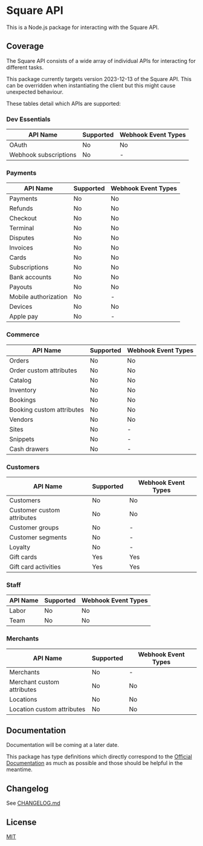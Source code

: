 # Square API
This is a Node.js package for interacting with the Square API.

## Coverage
The Square API consists of a wide array of individual APIs for interacting for different tasks.

This package currently targets version 2023-12-13 of the Square API. This can be overridden when instantiating the client but this might cause unexpected behaviour.

These tables detail which APIs are supported:

### Dev Essentials

| API Name              | Supported | Webhook Event Types |
|-----------------------|-----------|---------------------|
| OAuth                 | No        | No                  |
| Webhook subscriptions | No        | -                   |

### Payments

| API Name             | Supported | Webhook Event Types |
|----------------------|-----------|---------------------|
| Payments             | No        | No                  |
| Refunds              | No        | No                  |
| Checkout             | No        | No                  |
| Terminal             | No        | No                  |			
| Disputes             | No        | No                  |
| Invoices             | No        | No                  |
| Cards                | No        | No                  |
| Subscriptions        | No        | No                  |
| Bank accounts        | No        | No                  |
| Payouts              | No        | No                  |
| Mobile authorization | No        | -                   |
| Devices              | No        | No                  |
| Apple pay            | No        | -                   |

### Commerce

| API Name                  | Supported | Webhook Event Types |
|---------------------------|-----------|---------------------|
| Orders                    | No        | No                  |
| Order custom attributes   | No        | No                  |
| Catalog                   | No        | No                  |
| Inventory                 | No        | No                  |			
| Bookings                  | No        | No                  |
| Booking custom attributes | No        | No                  |
| Vendors                   | No        | No                  |
| Sites                     | No        | -                   |
| Snippets                  | No        | -                   |
| Cash drawers              | No        | -                   |

### Customers

| API Name                   | Supported | Webhook Event Types |
|----------------------------|-----------|---------------------|
| Customers                  | No        | No                  |
| Customer custom attributes | No        | No                  |
| Customer groups            | No        | -                   |
| Customer segments          | No        | -                   |			
| Loyalty                    | No        | -                   |
| Gift cards                 | Yes       | Yes                 |
| Gift card activities       | Yes       | Yes                 |

### Staff

| API Name | Supported | Webhook Event Types |
|----------|-----------|---------------------|
| Labor    | No        | No                  |
| Team     | No        | No                  |

### Merchants

| API Name                   | Supported | Webhook Event Types |
|----------------------------|-----------|---------------------|
| Merchants                  | No        | -                   |
| Merchant custom attributes | No        | No                  |
| Locations                  | No        | No                  |
| Location custom attributes | No        | No                  |	

## Documentation
Documentation will be coming at a later date.

This package has type definitions which directly correspond to the [Official Documentation](https://developer.squareup.com/reference/square) as much as possible and those should be helpful in the meantime.

## Changelog
See [CHANGELOG.md](https://github.com/duckdotapk/npm-square-api/blob/main/CHANGELOG.md)

## License
[MIT](https://github.com/duckdotapk/npm-square-api/blob/main/LICENSE.md)